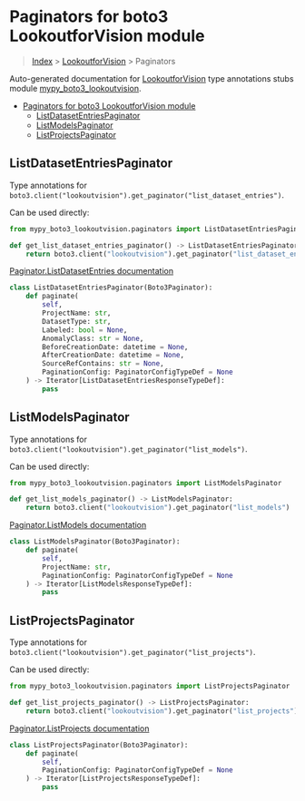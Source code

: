 # Paginators for boto3 LookoutforVision module

> [Index](../index.md) > [LookoutforVision](./index.md) > Paginators

Auto-generated documentation for [LookoutforVision](https://boto3.amazonaws.com/v1/documentation/api/latest/reference/services/lookoutvision.html#LookoutforVision)
type annotations stubs module [mypy_boto3_lookoutvision](https://pypi.org/project/mypy-boto3-lookoutvision/).

- [Paginators for boto3 LookoutforVision module](#paginators-for-boto3-lookoutforvision-module)
  - [ListDatasetEntriesPaginator](#listdatasetentriespaginator)
  - [ListModelsPaginator](#listmodelspaginator)
  - [ListProjectsPaginator](#listprojectspaginator)

## ListDatasetEntriesPaginator

Type annotations for `boto3.client("lookoutvision").get_paginator("list_dataset_entries")`.

Can be used directly:

```python
from mypy_boto3_lookoutvision.paginators import ListDatasetEntriesPaginator

def get_list_dataset_entries_paginator() -> ListDatasetEntriesPaginator:
    return boto3.client("lookoutvision").get_paginator("list_dataset_entries")
```

[Paginator.ListDatasetEntries documentation](https://boto3.amazonaws.com/v1/documentation/api/latest/reference/services/lookoutvision.html#LookoutforVision.Paginator.ListDatasetEntries)

```python
class ListDatasetEntriesPaginator(Boto3Paginator):
    def paginate(
        self,
        ProjectName: str,
        DatasetType: str,
        Labeled: bool = None,
        AnomalyClass: str = None,
        BeforeCreationDate: datetime = None,
        AfterCreationDate: datetime = None,
        SourceRefContains: str = None,
        PaginationConfig: PaginatorConfigTypeDef = None
    ) -> Iterator[ListDatasetEntriesResponseTypeDef]:
        pass
```
## ListModelsPaginator

Type annotations for `boto3.client("lookoutvision").get_paginator("list_models")`.

Can be used directly:

```python
from mypy_boto3_lookoutvision.paginators import ListModelsPaginator

def get_list_models_paginator() -> ListModelsPaginator:
    return boto3.client("lookoutvision").get_paginator("list_models")
```

[Paginator.ListModels documentation](https://boto3.amazonaws.com/v1/documentation/api/latest/reference/services/lookoutvision.html#LookoutforVision.Paginator.ListModels)

```python
class ListModelsPaginator(Boto3Paginator):
    def paginate(
        self,
        ProjectName: str,
        PaginationConfig: PaginatorConfigTypeDef = None
    ) -> Iterator[ListModelsResponseTypeDef]:
        pass
```
## ListProjectsPaginator

Type annotations for `boto3.client("lookoutvision").get_paginator("list_projects")`.

Can be used directly:

```python
from mypy_boto3_lookoutvision.paginators import ListProjectsPaginator

def get_list_projects_paginator() -> ListProjectsPaginator:
    return boto3.client("lookoutvision").get_paginator("list_projects")
```

[Paginator.ListProjects documentation](https://boto3.amazonaws.com/v1/documentation/api/latest/reference/services/lookoutvision.html#LookoutforVision.Paginator.ListProjects)

```python
class ListProjectsPaginator(Boto3Paginator):
    def paginate(
        self,
        PaginationConfig: PaginatorConfigTypeDef = None
    ) -> Iterator[ListProjectsResponseTypeDef]:
        pass
```